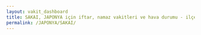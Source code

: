 ```yaml
---
layout: vakit_dashboard
title: SAKAI, JAPONYA için iftar, namaz vakitleri ve hava durumu - ilçe/eyalet seç
permalink: /JAPONYA/SAKAI/
---
```


<script type="text/javascript">
  var GLOBAL_COUNTRY = 'JAPONYA';
  var GLOBAL_CITY = 'SAKAI';
  var GLOBAL_STATE = '';
  var lat = 72;
  var lon = 21;
</script>
